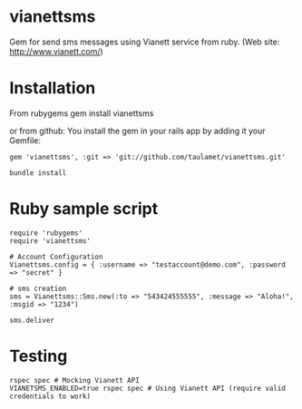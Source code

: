 vianettsms
==========

Gem for send sms messages using Vianett service from ruby. 
(Web site: http://www.vianett.com/)

Installation
============

From rubygems
    gem install vianettsms

or from github: You install the gem in your rails app by adding it your Gemfile:

    gem 'vianettsms', :git => 'git://github.com/taulamet/vianettsms.git'

    bundle install


Ruby sample script
==================

    require 'rubygems'
    require 'vianettsms'

    # Account Configuration
    Vianettsms.config = { :username => "testaccount@demo.com", :password => "secret" }

    # sms creation
    sms = Vianettsms::Sms.new(:to => "543424555555", :message => "Aloha!", :msgid => "1234")

    sms.deliver
    
Testing
=======
    rspec spec # Mocking Vianett API
    VIANETSMS_ENABLED=true rspec spec # Using Vianett API (require valid credentials to work)
